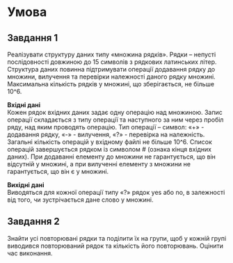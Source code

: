 # Умова

## Завдання 1

Реалізувати структуру даних типу «множина рядків». Рядки – непусті послідовності довжиною до 15 символів з рядкових латинських літер. Структура даних повинна підтримувати операції додавання рядку до множини, вилучення та перевірки належності даного рядку множині. Максимальна кількість рядків у множині, що зберігається, не більше 10^6.

__Вхідні дані__  
Кожен рядок вхідних даних задає одну операцію над множиною. Запис операції складається з типу операції та наступного за ним через пробіл ряду, над яким проводять операцію. Тип операції – символ: «+» - додавання рядку, «-» - вилучення, «?» - перевірка на належність. Загальні кількість операцій у вхідному файлі не більше 10^6. Список операцій завершується рядком із символом # (ознака кінця вхідних даних).
При додаванні елементу до множини не гарантується, що він відсутній у множині, а при вилученні елементу з множини не гарантується, що він є у множині.

__Вихідні дані__    
Виводяться для кожної операції типу «?» рядок yes або no, в залежності від того, чи зустрічається дане слово у множині.

## Завдання 2

Знайти усі повторювані рядки та поділити їх на групи, щоб у кожній групі виводився повторюваний рядок та кількість його повторювань. Оцінити час виконання.

